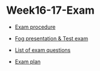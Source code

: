 # Week16-17-Exam


- [Exam procedure](FirstYearExam.md)

- [Fog presentation & Test exam](ProjectPresentationTestExam.md)
- [List of exam questions](https://github.com/cphdat2sem2017-Cos/Week16-17-Exam/blob/master/COS%20-%20First%20Year%20Exam%20June%202017%20-%20Exam%20questions.pdf)
- [Exam plan](ExamplanCOS.pdf)


